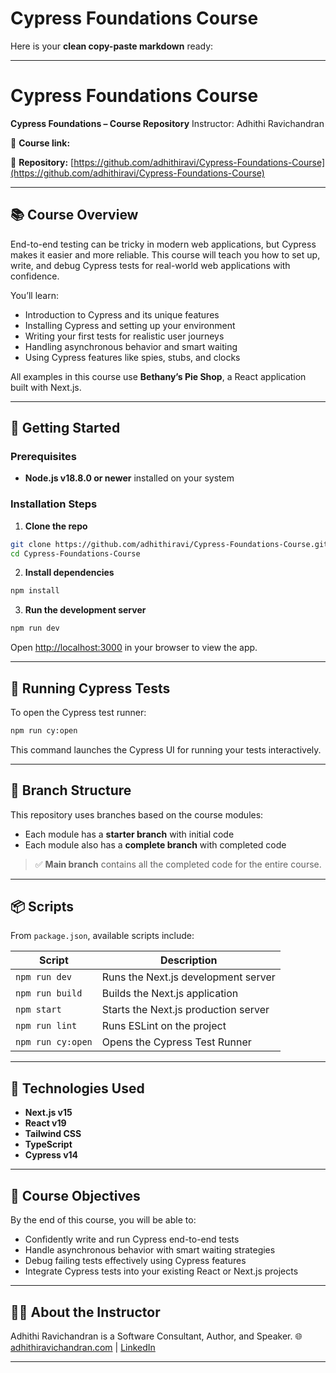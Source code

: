 # Cypress Foundations Course

Here is your **clean copy-paste markdown** ready:

---

# Cypress Foundations Course

**Cypress Foundations – Course Repository**
Instructor: Adhithi Ravichandran

🔗 **Course link:** 

🔗 **Repository:** [https://github.com/adhithiravi/Cypress-Foundations-Course](https://github.com/adhithiravi/Cypress-Foundations-Course)

---

## 📚 Course Overview

End-to-end testing can be tricky in modern web applications, but Cypress makes it easier and more reliable. This course will teach you how to set up, write, and debug Cypress tests for real-world web applications with confidence.

You’ll learn:

* Introduction to Cypress and its unique features
* Installing Cypress and setting up your environment
* Writing your first tests for realistic user journeys
* Handling asynchronous behavior and smart waiting
* Using Cypress features like spies, stubs, and clocks

All examples in this course use **Bethany’s Pie Shop**, a React application built with Next.js.

---

## 🚀 Getting Started

### Prerequisites

* **Node.js v18.8.0 or newer** installed on your system

### Installation Steps

1. **Clone the repo**

```bash
git clone https://github.com/adhithiravi/Cypress-Foundations-Course.git
cd Cypress-Foundations-Course
```

2. **Install dependencies**

```bash
npm install
```

3. **Run the development server**

```bash
npm run dev
```

Open [http://localhost:3000](http://localhost:3000) in your browser to view the app.

---

## 🧪 Running Cypress Tests

To open the Cypress test runner:

```bash
npm run cy:open
```

This command launches the Cypress UI for running your tests interactively.

---

## 🌳 Branch Structure

This repository uses branches based on the course modules:

* Each module has a **starter branch** with initial code
* Each module also has a **complete branch** with completed code

> ✅ **Main branch** contains all the completed code for the entire course.

---

## 📦 Scripts

From `package.json`, available scripts include:

| Script            | Description                          |
| ----------------- | ------------------------------------ |
| `npm run dev`     | Runs the Next.js development server  |
| `npm run build`   | Builds the Next.js application       |
| `npm start`       | Starts the Next.js production server |
| `npm run lint`    | Runs ESLint on the project           |
| `npm run cy:open` | Opens the Cypress Test Runner        |

---

## 🔧 Technologies Used

* **Next.js v15**
* **React v19**
* **Tailwind CSS**
* **TypeScript**
* **Cypress v14**

---

## 🎯 Course Objectives

By the end of this course, you will be able to:

* Confidently write and run Cypress end-to-end tests
* Handle asynchronous behavior with smart waiting strategies
* Debug failing tests effectively using Cypress features
* Integrate Cypress tests into your existing React or Next.js projects

---

## 👩‍💻 About the Instructor

Adhithi Ravichandran is a Software Consultant, Author, and Speaker.
🌐 [adhithiravichandran.com](https://www.adhithiravichandran.com) | [LinkedIn](https://www.linkedin.com/in/adhithi/)

---
